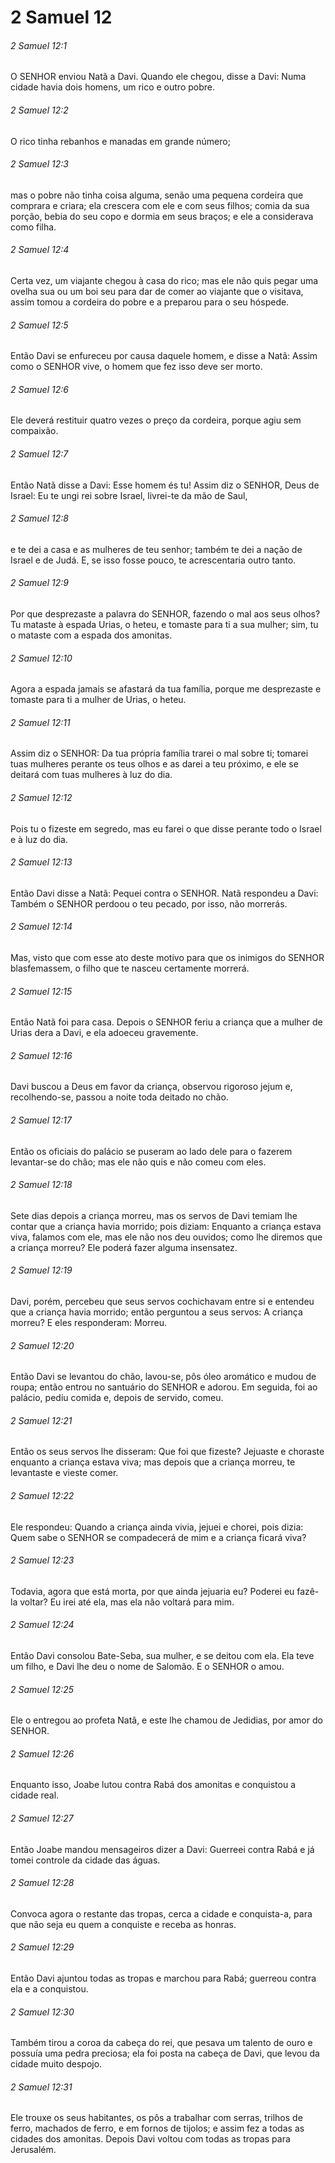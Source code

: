 # 2 Samuel 12

###### 2 Samuel 12:1

O SENHOR enviou Natã a Davi. Quando ele chegou, disse a Davi: Numa cidade havia dois homens, um rico e outro pobre.

###### 2 Samuel 12:2

O rico tinha rebanhos e manadas em grande número;

###### 2 Samuel 12:3

mas o pobre não tinha coisa alguma, senão uma pequena cordeira que comprara e criara; ela crescera com ele e com seus filhos; comia da sua porção, bebia do seu copo e dormia em seus braços; e ele a considerava como filha.

###### 2 Samuel 12:4

Certa vez, um viajante chegou à casa do rico; mas ele não quis pegar uma ovelha sua ou um boi seu para dar de comer ao viajante que o visitava, assim tomou a cordeira do pobre e a preparou para o seu hóspede.

###### 2 Samuel 12:5

Então Davi se enfureceu por causa daquele homem, e disse a Natã: Assim como o SENHOR vive, o homem que fez isso deve ser morto.

###### 2 Samuel 12:6

Ele deverá restituir quatro vezes o preço da cordeira, porque agiu sem compaixão.

###### 2 Samuel 12:7

Então Natã disse a Davi: Esse homem és tu! Assim diz o SENHOR, Deus de Israel: Eu te ungi rei sobre Israel, livrei-te da mão de Saul,

###### 2 Samuel 12:8

e te dei a casa e as mulheres de teu senhor; também te dei a nação de Israel e de Judá. E, se isso fosse pouco, te acrescentaria outro tanto.

###### 2 Samuel 12:9

Por que desprezaste a palavra do SENHOR, fazendo o mal aos seus olhos? Tu mataste à espada Urias, o heteu, e tomaste para ti a sua mulher; sim, tu o mataste com a espada dos amonitas.

###### 2 Samuel 12:10

Agora a espada jamais se afastará da tua família, porque me desprezaste e tomaste para ti a mulher de Urias, o heteu.

###### 2 Samuel 12:11

Assim diz o SENHOR: Da tua própria família trarei o mal sobre ti; tomarei tuas mulheres perante os teus olhos e as darei a teu próximo, e ele se deitará com tuas mulheres à luz do dia.

###### 2 Samuel 12:12

Pois tu o fizeste em segredo, mas eu farei o que disse perante todo o Israel e à luz do dia.

###### 2 Samuel 12:13

Então Davi disse a Natã: Pequei contra o SENHOR. Natã respondeu a Davi: Também o SENHOR perdoou o teu pecado, por isso, não morrerás.

###### 2 Samuel 12:14

Mas, visto que com esse ato deste motivo para que os inimigos do SENHOR blasfemassem, o filho que te nasceu certamente morrerá.

###### 2 Samuel 12:15

Então Natã foi para casa. Depois o SENHOR feriu a criança que a mulher de Urias dera a Davi, e ela adoeceu gravemente.

###### 2 Samuel 12:16

Davi buscou a Deus em favor da criança, observou rigoroso jejum e, recolhendo-se, passou a noite toda deitado no chão.

###### 2 Samuel 12:17

Então os oficiais do palácio se puseram ao lado dele para o fazerem levantar-se do chão; mas ele não quis e não comeu com eles.

###### 2 Samuel 12:18

Sete dias depois a criança morreu, mas os servos de Davi temiam lhe contar que a criança havia morrido; pois diziam: Enquanto a criança estava viva, falamos com ele, mas ele não nos deu ouvidos; como lhe diremos que a criança morreu? Ele poderá fazer alguma insensatez.

###### 2 Samuel 12:19

Davi, porém, percebeu que seus servos cochichavam entre si e entendeu que a criança havia morrido; então perguntou a seus servos: A criança morreu? E eles responderam: Morreu.

###### 2 Samuel 12:20

Então Davi se levantou do chão, lavou-se, pôs óleo aromático e mudou de roupa; então entrou no santuário do SENHOR e adorou. Em seguida, foi ao palácio, pediu comida e, depois de servido, comeu.

###### 2 Samuel 12:21

Então os seus servos lhe disseram: Que foi que fizeste? Jejuaste e choraste enquanto a criança estava viva; mas depois que a criança morreu, te levantaste e vieste comer.

###### 2 Samuel 12:22

Ele respondeu: Quando a criança ainda vivia, jejuei e chorei, pois dizia: Quem sabe o SENHOR se compadecerá de mim e a criança ficará viva?

###### 2 Samuel 12:23

Todavia, agora que está morta, por que ainda jejuaria eu? Poderei eu fazê-la voltar? Eu irei até ela, mas ela não voltará para mim.

###### 2 Samuel 12:24

Então Davi consolou Bate-Seba, sua mulher, e se deitou com ela. Ela teve um filho, e Davi lhe deu o nome de Salomão. E o SENHOR o amou.

###### 2 Samuel 12:25

Ele o entregou ao profeta Natã, e este lhe chamou de Jedidias, por amor do SENHOR.

###### 2 Samuel 12:26

Enquanto isso, Joabe lutou contra Rabá dos amonitas e conquistou a cidade real.

###### 2 Samuel 12:27

Então Joabe mandou mensageiros dizer a Davi: Guerreei contra Rabá e já tomei controle da cidade das águas.

###### 2 Samuel 12:28

Convoca agora o restante das tropas, cerca a cidade e conquista-a, para que não seja eu quem a conquiste e receba as honras.

###### 2 Samuel 12:29

Então Davi ajuntou todas as tropas e marchou para Rabá; guerreou contra ela e a conquistou.

###### 2 Samuel 12:30

Também tirou a coroa da cabeça do rei, que pesava um talento de ouro e possuía uma pedra preciosa; ela foi posta na cabeça de Davi, que levou da cidade muito despojo.

###### 2 Samuel 12:31

Ele trouxe os seus habitantes, os pôs a trabalhar com serras, trilhos de ferro, machados de ferro, e em fornos de tijolos; e assim fez a todas as cidades dos amonitas. Depois Davi voltou com todas as tropas para Jerusalém.

